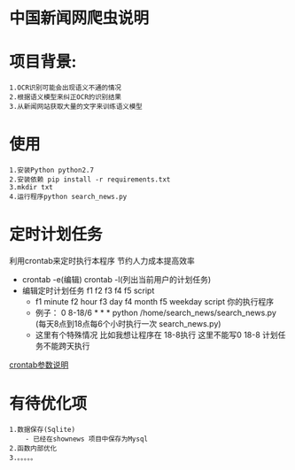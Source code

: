 # 中国新闻网爬虫说明

# 项目背景:
	1.OCR识别可能会出现语义不通的情况
	2.根据语义模型来纠正OCR的识别结果
	3.从新闻网站获取大量的文字来训练语义模型

# 使用
	1.安装Python python2.7
	2.安装依赖 pip install -r requirements.txt
	3.mkdir txt
	4.运行程序python search_news.py
# 定时计划任务
利用crontab来定时执行本程序 节约人力成本提高效率

- crontab -e(编辑) crontab -l(列出当前用户的计划任务)
- 编辑定时计划任务 f1 f2 f3 f4 f5 script
	- f1 minute  f2 hour f3 day f4 month f5 weekday  script 你的执行程序
	- 例子： 0 8-18/6 \* * * python /home/search_news/search_news.py (每天8点到18点每6个小时执行一次 search_news.py)
	- 这里有个特殊情况  比如我想让程序在 18-8执行  这里不能写0 18-8  计划任务不能跨天执行

[crontab参数说明](http://linuxtools-rst.readthedocs.io/zh_CN/latest/tool/crontab.html)

# 有待优化项
	1.数据保存(Sqlite) 
		- 已经在shownews 项目中保存为Mysql
	2.函数内部优化
	3.。。。。。

